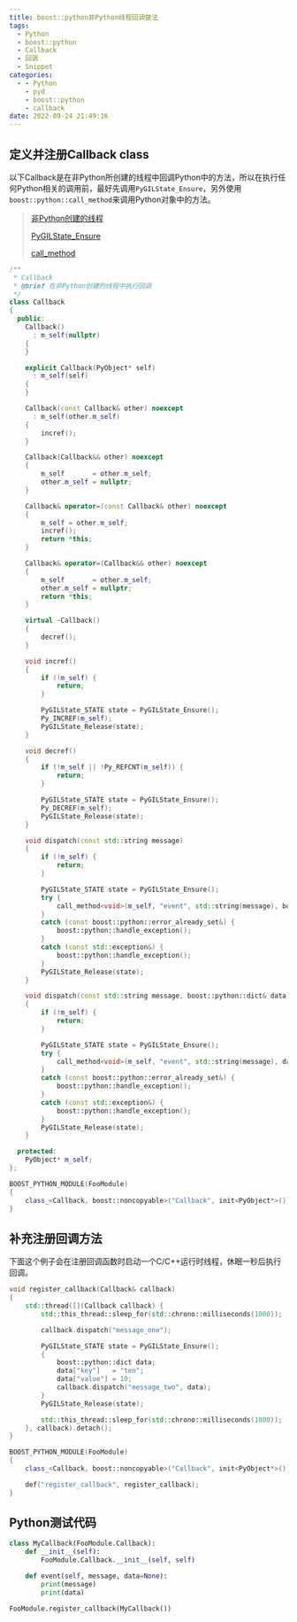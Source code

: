 ```yaml
---
title: boost::python非Python线程回调做法
tags:
  - Python
  - boost::python
  - Callback
  - 回调
  - Snippet
categories:
  - - Python
    - pyd
    - boost::python
    - callback
date: 2022-09-24 21:49:16
---
```



## 定义并注册Callback class

以下Callback是在非Python所创建的线程中回调Python中的方法，所以在执行任何Python相关的调用前，最好先调用`PyGILState_Ensure`，另外使用`boost::python::call_method`来调用Python对象中的方法。

> [非Python创建的线程](https://docs.python.org/zh-cn/3/c-api/init.html#non-python-created-threads)
>
> [PyGILState_Ensure](https://docs.python.org/zh-cn/3/c-api/init.html#c.PyGILState_Ensure)
>
> [call_method](https://www.boost.org/doc/libs/1_79_0/libs/python/doc/html/reference/function_invocation_and_creation/boost_python_call_method_hpp.html)

```cpp
/**
 * Callback
 * @brief 在非Python创建的线程中执行回调
 */
class Callback
{
  public:
    Callback()
      : m_self(nullptr)
    {
    }

    explicit Callback(PyObject* self)
      : m_self(self)
    {
    }

    Callback(const Callback& other) noexcept
      : m_self(other.m_self)
    {
        incref();
    }

    Callback(Callback&& other) noexcept
    {
        m_self       = other.m_self;
        other.m_self = nullptr;
    }

    Callback& operator=(const Callback& other) noexcept
    {
        m_self = other.m_self;
        incref();
        return *this;
    }

    Callback& operator=(Callback&& other) noexcept
    {
        m_self       = other.m_self;
        other.m_self = nullptr;
        return *this;
    }

    virtual ~Callback()
    {
        decref();
    }

    void incref()
    {
        if (!m_self) {
            return;
        }

        PyGILState_STATE state = PyGILState_Ensure();
        Py_INCREF(m_self);
        PyGILState_Release(state);
    }

    void decref()
    {
        if (!m_self || !Py_REFCNT(m_self)) {
            return;
        }

        PyGILState_STATE state = PyGILState_Ensure();
        Py_DECREF(m_self);
        PyGILState_Release(state);
    }

    void dispatch(const std::string message)
    {
        if (!m_self) {
            return;
        }

        PyGILState_STATE state = PyGILState_Ensure();
        try {
            call_method<void>(m_self, "event", std::string(message), boost::python::object());
        }
        catch (const boost::python::error_already_set&) {
            boost::python::handle_exception();
        }
        catch (const std::exception&) {
            boost::python::handle_exception();
        }
        PyGILState_Release(state);
    }

    void dispatch(const std::string message, boost::python::dict& data)
    {
        if (!m_self) {
            return;
        }

        PyGILState_STATE state = PyGILState_Ensure();
		try {
            call_method<void>(m_self, "event", std::string(message), data.copy());
        }
        catch (const boost::python::error_already_set&) {
            boost::python::handle_exception();
        }
        catch (const std::exception&) {
            boost::python::handle_exception();
        }
        PyGILState_Release(state);
    }

  protected:
    PyObject* m_self;
};
```

```cpp
BOOST_PYTHON_MODULE(FooModule)
{
    class_<Callback, boost::noncopyable>("Callback", init<PyObject*>());
}
```

## 补充注册回调方法

下面这个例子会在注册回调函数时启动一个C/C++运行时线程，休眠一秒后执行回调。

```cpp
void register_callback(Callback& callback)
{
    std::thread([](Callback callback) {
        std::this_thread::sleep_for(std::chrono::milliseconds(1000));

        callback.dispatch("message_one");

        PyGILState_STATE state = PyGILState_Ensure();
        {
            boost::python::dict data;
            data["key"]   = "ten";
            data["value"] = 10;
            callback.dispatch("message_two", data);
        }
        PyGILState_Release(state);

        std::this_thread::sleep_for(std::chrono::milliseconds(1000));
    }, callback).detach();
}
```

```cpp
BOOST_PYTHON_MODULE(FooModule)
{
    class_<Callback, boost::noncopyable>("Callback", init<PyObject*>());

    def("register_callback", register_callback);
}
```

## Python测试代码

```python
class MyCallback(FooModule.Callback):
    def __init__(self):
        FooModule.Callback.__init__(self, self)

    def event(self, message, data=None):
        print(message)
        print(data)

FooModule.register_callback(MyCallback())
```

